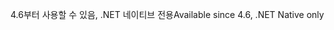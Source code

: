 <span data-ttu-id="eb683-101">4.6부터 사용할 수 있음, .NET 네이티브 전용</span><span class="sxs-lookup"><span data-stu-id="eb683-101">Available since 4.6, .NET Native only</span></span>